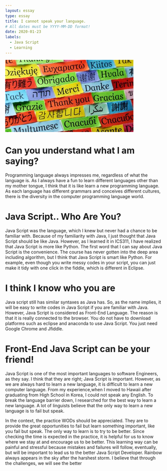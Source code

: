 ```yaml
---
layout: essay
type: essay
title: I cannot speak your language.
# All dates must be YYYY-MM-DD format!
date: 2020-01-23
labels:
  - Java Script
  - Learning
---
```


<img class="ui medium left circular floated image" src="../images/Languages.jpg">

# Can you understand what I am saying?
Programming language always impresses me, regardless of what the language is. As I always have a fun to learn different languages other than my mother tongue, I think that it is like learn a new programming language. As each language has different grammars and conceives different cultures, there is the diversity in the computer programming language world.

# Java Script.. Who Are You?

Java Script was the language, which I knew but never had a chance to be familiar with. Because of my familiarity with Java, I just thought that Java Script should be like Java. However, as I learned it in ICS311, I have realized that Java Script is more like Python. The first word that I can say about Java Script is the convenience. The course has never gotten into the deep area including algorithm, but I think that Java Script is smart like Python. For example, even though you write messy codes in your script, you can just make it tidy with one click in the fiddle, which is different in Eclipse.
# I think I know who you are

Java script still has similar syntaxes as Java has. So, as the name implies, it will be easy to write codes in Java Script if you are familiar with Java. However, Java Script is considered as Front-End Language. The reason is that it is really connected to the browser. You do not have to download platforms such as eclipse and anaconda to use Java Script. You just need Google Chrome and Jfiddle.

# Front-End Java Script can be your friend!
Java Script is one of the most important languages to software Engineers, as they say. I think that they are right; Java Script is important. However, as we are always hard to learn a new language, it is difficult to learn a new computer language. From my experience,when I moved to Hawaii after graduating from High School in Korea, I could not speak any English. To break the language barrier down, I researched for the best way to learn a new language. A lot of linguists believe that the only way to learn a new language is to fail but speak.

In the context, the practice WODs should be appreciated. They are to provide the great opportunities to fail but learn something important, like you fail but speak. The only way to learn is to try to be better. Since checking the time is expected in the practice, it is helpful for us to know where we stay at and encourage us to be better. This learning way can be painful and stressful because mistakes and failures will follow, eventually, but will be important to lead us to the better Java Script Developer. Rainbow always appears in the sky after the harshest storm. I believe that through the challenges, we will see the better 